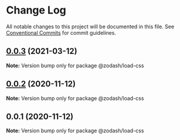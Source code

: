 # Change Log

All notable changes to this project will be documented in this file.
See [Conventional Commits](https://conventionalcommits.org) for commit guidelines.

## [0.0.3](https://github.com/zcorky/zodash/compare/@zodash/load-css@0.0.2...@zodash/load-css@0.0.3) (2021-03-12)

**Note:** Version bump only for package @zodash/load-css





## [0.0.2](https://github.com/zcorky/zodash/compare/@zodash/load-css@0.0.1...@zodash/load-css@0.0.2) (2020-11-12)

**Note:** Version bump only for package @zodash/load-css





## 0.0.1 (2020-11-12)

**Note:** Version bump only for package @zodash/load-css
